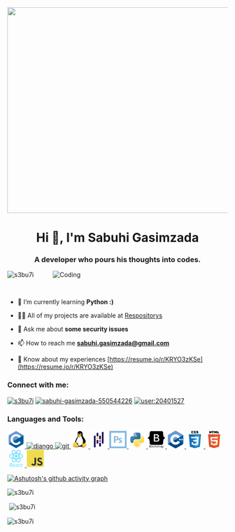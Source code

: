 <img align="center" src="https://media.tenor.com/GfSX-u7VGM4AAAAC/coding.gif" width="930" height="470">
<h1 align="center">Hi 👋, I'm Sabuhi Gasimzada</h1>
<h3 align="center">A developer who pours his thoughts into codes.</h3>
<img align="right" alt="Coding" width="400" src="https://media.tenor.com/mGgWY8RkgYMAAAAM/hello-world.gif">
<p align="left"> <img src="https://komarev.com/ghpvc/?username=s3bu7i&label=Profile%20views&color=0e75b6&style=flat" alt="s3bu7i" /> </p>
<p align="left"> <a href="https://twitter.com/" target="blank"><img src="https://img.shields.io/twitter/follow/?logo=twitter&style=for-the-badge" alt="" /></a> </p>

- 🌱 I’m currently learning **Python :)**

- 👨‍💻 All of my projects are available at <a href="https://github.com/s3bu7i?tab=repositories">Respositorys</a>


- 💬 Ask me about **some security issues**

- 📫 How to reach me **sabuhi.gasimzada@gmail.com**

- 📄 Know about my experiences [https://resume.io/r/KRYO3zKSe](https://resume.io/r/KRYO3zKSe)

<h3 align="left">Connect with me:</h3>
<p align="left">
<a href="https://dev.to/s3bu7i" target="blank"><img align="center" src="https://raw.githubusercontent.com/rahuldkjain/github-profile-readme-generator/master/src/images/icons/Social/devto.svg" alt="s3bu7i" height="30" width="40" /></a>
<a href="https://linkedin.com/in/sabuhi-gasimzada-550544226" target="blank"><img align="center" src="https://raw.githubusercontent.com/rahuldkjain/github-profile-readme-generator/master/src/images/icons/Social/linked-in-alt.svg" alt="sabuhi-gasimzada-550544226" height="30" width="40" /></a>
<a href="https://stackoverflow.com/users/user:20401527" target="blank"><img align="center" src="https://raw.githubusercontent.com/rahuldkjain/github-profile-readme-generator/master/src/images/icons/Social/stack-overflow.svg" alt="user:20401527" height="30" width="40" /></a>
</p>

<h3 align="left">Languages and Tools:</h3>
<p align="left"> <a href="https://www.cprogramming.com/" target="_blank" rel="noreferrer"> <img src="https://raw.githubusercontent.com/devicons/devicon/master/icons/c/c-original.svg" alt="c" width="40" height="40"/> </a> <a href="https://www.djangoproject.com/" target="_blank" rel="noreferrer"> <img src="https://cdn.worldvectorlogo.com/logos/django.svg" alt="django" width="40" height="40"/> </a> <a href="https://git-scm.com/" target="_blank" rel="noreferrer"> <img src="https://www.vectorlogo.zone/logos/git-scm/git-scm-icon.svg" alt="git" width="40" height="40"/> </a> <a href="https://www.linux.org/" target="_blank" rel="noreferrer"> <img src="https://raw.githubusercontent.com/devicons/devicon/master/icons/linux/linux-original.svg" alt="linux" width="40" height="40"/> </a> <a href="https://pandas.pydata.org/" target="_blank" rel="noreferrer"> <img src="https://raw.githubusercontent.com/devicons/devicon/2ae2a900d2f041da66e950e4d48052658d850630/icons/pandas/pandas-original.svg" alt="pandas" width="40" height="40"/> </a> <a href="https://www.photoshop.com/en" target="_blank" rel="noreferrer"> <img src="https://raw.githubusercontent.com/devicons/devicon/master/icons/photoshop/photoshop-line.svg" alt="photoshop" width="40" height="40"/> </a> <a href="https://www.python.org" target="_blank" rel="noreferrer"> <img src="https://raw.githubusercontent.com/devicons/devicon/master/icons/python/python-original.svg" alt="python" width="40" height="40"/> </a>
<a href="https://getbootstrap.com" target="_blank" rel="noreferrer"> <img src="https://raw.githubusercontent.com/devicons/devicon/master/icons/bootstrap/bootstrap-plain-wordmark.svg" alt="bootstrap" width="40" height="40"/> </a> <a href="https://www.w3schools.com/cpp/" target="_blank" rel="noreferrer"> <img src="https://raw.githubusercontent.com/devicons/devicon/master/icons/cplusplus/cplusplus-original.svg" alt="cplusplus" width="40" height="40"/> </a> <a href="https://www.w3schools.com/css/" target="_blank" rel="noreferrer"> <img src="https://raw.githubusercontent.com/devicons/devicon/master/icons/css3/css3-original-wordmark.svg" alt="css3" width="40" height="40"/> </a> <a href="https://www.w3.org/html/" target="_blank" rel="noreferrer"> <img src="https://raw.githubusercontent.com/devicons/devicon/master/icons/html5/html5-original-wordmark.svg" alt="html5" width="40" height="40"/> </a>  <a href="https://reactjs.org/" target="_blank" rel="noreferrer"> <img src="https://raw.githubusercontent.com/devicons/devicon/master/icons/react/react-original-wordmark.svg" alt="react" width="40" height="40"/> </a> <a href="https://developer.mozilla.org/en-US/docs/Web/JavaScript" target="_blank" rel="noreferrer"> <img src="https://raw.githubusercontent.com/devicons/devicon/master/icons/javascript/javascript-original.svg" alt="javascript" width="40" height="40"/> </a></p>

[![Ashutosh's github activity graph](https://github-readme-activity-graph.cyclic.app/graph?username=s3bu7i&bg_color=151313&color=ffffff&line=219013&point=000000&area=true&hide_border=true)](https://github.com/ashutosh00710/github-readme-activity-graph)
<p><img align="center" src="https://github-readme-stats.vercel.app/api/top-langs?username=s3bu7i&show_icons=true&theme=dark&locale=en&layout=compact" alt="s3bu7i" /></p>

<p>&nbsp;<img align="center" src="https://github-readme-stats.vercel.app/api?username=s3bu7i&show_icons=true&theme=dark&locale=en" alt="s3bu7i" /></p>

<p><img align="center" src="https://github-readme-streak-stats.herokuapp.com/?user=s3bu7i&theme=dark" alt="s3bu7i" /></p>

